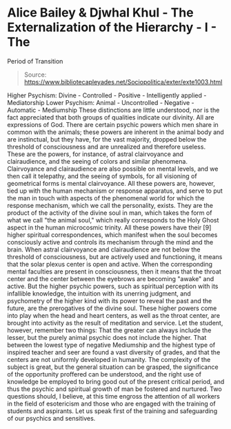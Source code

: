 # Alice Bailey & Djwhal Khul - The Externalization of the Hierarchy - I - The
Period of Transition

> Source: https://www.bibliotecapleyades.net/Sociopolitica/exter/exte1003.html

Higher Psychism: Divine - Controlled - Positive - Intelligently applied - Mediatorship
Lower Psychism: Animal - Uncontrolled - Negative - Automatic - Mediumship
These distinctions are little understood, nor is the fact appreciated that both groups of qualities indicate our divinity. All are expressions of God.
There are certain psychic powers which men share in common with the animals; these powers are inherent in the animal body and are instinctual, but they have, for the vast majority, dropped below the threshold of consciousness and are unrealized and therefore useless. These are the powers, for instance, of astral clairvoyance and clairaudience, and the seeing of colors and similar phenomena. Clairvoyance and clairaudience are also possible on mental levels, and we then call it telepathy, and the seeing of symbols, for all visioning of geometrical forms is mental clairvoyance. All these powers are, however, tied up with the human mechanism or response apparatus, and serve to put the man in touch with aspects of the phenomenal world for which the response mechanism, which we call the personality, exists. They are the product of the activity of the divine soul in man, which takes the form of what we call "the animal soul," which really corresponds to the Holy Ghost aspect in the human microcosmic trinity. All these powers have their [9] higher spiritual correspondences, which manifest when the soul becomes consciously active and controls its mechanism through the mind and the brain. When astral clairvoyance and clairaudience are not below the threshold of consciousness, but are actively used and functioning, it means that the solar plexus center is open and active. When the corresponding mental faculties are present in consciousness, then it means that the throat center and the center between the eyebrows are becoming "awake" and active. But the higher psychic powers, such as spiritual perception with its infallible knowledge, the intuition with its unerring judgment, and psychometry of the higher kind with its power to reveal the past and the future, are the prerogatives of the divine soul. These higher powers come into play when the head and heart centers, as well as the throat center, are brought into activity as the result of meditation and service. Let the student, however, remember two things:
That the greater can always include the lesser, but the purely animal psychic does not include the higher.
That between the lowest type of negative Mediumship and the highest type of inspired teacher and seer are found a vast diversity of grades, and that the centers are not uniformly developed in humanity.
The complexity of the subject is great, but the general situation can be grasped, the significance of the opportunity proffered can be understood, and the right use of knowledge be employed to bring good out of the present critical period, and thus the psychic and spiritual growth of man be fostered and nurtured.
Two questions should, I believe, at this time engross the attention of all workers in the field of esotericism and those who are engaged with the training of students and aspirants.
Let us speak first of the training and safeguarding of our psychics and sensitives.
